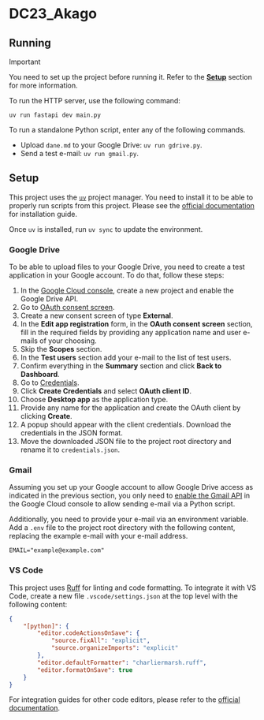 # DC23_Akago

## Running

> [!IMPORTANT]
> You need to set up the project before running it. Refer to the [**Setup**](#setup) section for more information.

To run the HTTP server, use the following command:

```console
uv run fastapi dev main.py
```

To run a standalone Python script, enter any of the following commands.

-   Upload `dane.md` to your Google Drive: `uv run gdrive.py`.
-   Send a test e-mail: `uv run gmail.py`.

## Setup

This project uses the [`uv`][uv] project manager. You need to install it to be able to properly run scripts from this project. Please see the [official documentation](https://docs.astral.sh/uv/getting-started/installation/) for installation guide.

Once `uv` is installed, run `uv sync` to update the environment.

### Google Drive

To be able to upload files to your Google Drive, you need to create a test application in your Google account. To do that, follow these steps:

1. In the [Google Cloud console](https://console.cloud.google.com/flows/enableapi?apiid=drive.googleapis.com), create a new project and enable the Google Drive API.
1. Go to [OAuth consent screen](https://console.cloud.google.com/apis/credentials/consent).
1. Create a new consent screen of type **External**.
1. In the **Edit app registration** form, in the **OAuth consent screen** section, fill in the required fields by providing any application name and user e-mails of your choosing.
1. Skip the **Scopes** section.
1. In the **Test users** section add your e-mail to the list of test users.
1. Confirm everything in the **Summary** section and click **Back to Dashboard**.
1. Go to [Credentials](https://console.cloud.google.com/apis/credentials).
1. Click **Create Credentials** and select **OAuth client ID**.
1. Choose **Desktop app** as the application type.
1. Provide any name for the application and create the OAuth client by clicking **Create**.
1. A popup should appear with the client credentials. Download the credentials in the JSON format.
1. Move the downloaded JSON file to the project root directory and rename it to `credentials.json`.

### Gmail

Assuming you set up your Google account to allow Google Drive access as indicated in the previous section, you only need to [enable the Gmail API](https://console.cloud.google.com/flows/enableapi?apiid=gmail.googleapis.com) in the Google Cloud console to allow sending e-mail via a Python script.

Additionally, you need to provide your e-mail via an environment variable. Add a `.env` file to the project root directory with the following content, replacing the example e-mail with your e-mail address.

```shell
EMAIL="example@example.com"
```

### VS Code

This project uses [Ruff] for linting and code formatting. To integrate it with VS Code, create a new file `.vscode/settings.json` at the top level with the following content:

```json
{
    "[python]": {
        "editor.codeActionsOnSave": {
            "source.fixAll": "explicit",
            "source.organizeImports": "explicit"
        },
        "editor.defaultFormatter": "charliermarsh.ruff",
        "editor.formatOnSave": true
    }
}
```

For integration guides for other code editors, please refer to the [official documentation](https://docs.astral.sh/ruff/editors/).

[uv]: https://docs.astral.sh/uv/ "An extremely fast Python package and project manager, written in Rust."
[Ruff]: https://docs.astral.sh/ruff/ "An extremely fast Python linter and code formatter, written in Rust."
